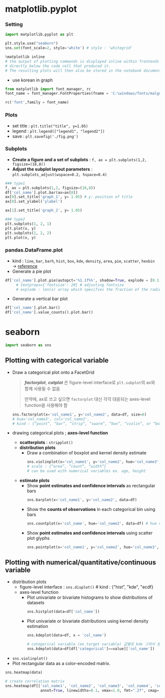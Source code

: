 # matplotlib.pyplot 
### Setting
```Python
import matplotlib.pyplot as plt

plt.style.use("seaborn")
sns.set(font_scale=2, style='white') # style : 'whitegrid'

%matplotlib inline 
# the output of plotting commands is displayed inline within frontends like the Jupyter notebook, 
# directly below the code cell that produced it. 
# The resulting plots will then also be stored in the notebook document.
```
- use korean in graph
```Python
from matplotlib import font_manager, rc
font_name = font_manager.FontProperties(fname = 'C:\windows/fonts/malgun.ttf').get_name()

rc('font',family = font_name)
```

### Plots
- set title : `plt.title("title", y=1.05)`
- legend : `plt.legend(["legend1", "legend2"])`
- save : `plt.savefig('./fig.png')`

### Subplots
- **Create a figure and a set of subplots** : `f, ax = plt.subplots(1,2, figsize=(18,8))`
- **Adjust the subplot layout parameters** : `plt.subplots_adjust(wspace=0.2, hspace=0.4)`
```Python
### type1
f, ax = plt.subplots(1,2, figsize=(18,8)) 
df['col_name'].plot.bar(ax=ax[0]) 
ax[0].set_title('graph_1', y= 1.05) # y: position of title
ax[0].set_ylabel('ylabel')

ax[1].set_title('graph_2', y= 1.05)

### type2
plt.subplots(1, 2, 1)
plt.plot(x, y)
plt.subplots(1, 2, 2)
plt.plot(x, y)
```

### pandas.DataFrame.plot
- kind : `line`, `bar`, `barh`, `hist`, `box`, `kde`, `density`, `area`, `pie`, `scatter`, `hexbin` → [reference](https://pandas.pydata.org/docs/reference/api/pandas.DataFrame.plot.html#pandas.DataFrame.plot)
- Generate a pie plot
```Python
df['col_name'].plot.pie(autopct='%1.1f%%', shadow=True, explode = [0.1, 0.1, 0.1, 0.1] )  
     # textprops={'fontsize': 20} # adjusting fontsize
     # explode : len(x) array which specifies the fraction of the radius with which to offset each wedge 
```
- Generate a vertical bar plot
```Python
df['col_name'].plot.bar()
df['col_name'].value_counts().plot.bar()
```

# seaborn
```Python
import seaborn as sns
```
## Plotting with categorical variable 
- Draw a categorical plot onto a FacetGrid
     > **_factorplot_**, **_catplot_** 은 figure-level interface로 `plt.subplot`의 ax와 함께 사용될 수 없음
     > 
     > 만약에, ax로 쓰고 싶으면 `factorplot` 대신 각각 대응되는 axes-level function을 사용해야 함

     ```Python
     sns.factorplot(x='col_name1', y='col_name2', data=df, size=6) 
     # hue='col_name3', col='col_name3', 
     # kind : {“point”, “bar”, “strip”, “swarm”, “box”, “violin”, or “boxen”}, default="strip"
     ```
- drawing categorical plots ; **axes-level function**
     - **scatterplots** : `stripplot()`
     - **distribution plots** 
          - Draw a combination of boxplot and kernel density estimate
               ```Python
               sns.violinplot(x='col_name1', y='col_name2', hue='col_name3', data=df, scale='count', split=True) 
               # scale : {“area”, “count”, “width”}
               # can be used with numerical variables ex. age, height
               ```
     - **estimate plots**
          - Show **point estimates and confidence intervals** as rectangular bars
               ```Python
               sns.barplot(x='col_name1', y='col_name2', data=df)
               ```
          - Show the **counts of observations** in each categorical bin using bars
               ```Python
               sns.countplot(x='col_name', hue='col_name2', data=df) # hue variables will determine how the data are plotted.
               ```
          - Show **point estimates and confidence intervals** using scatter plot glyphs
               ```Python
               sns.pointplot(x='col_name1', y='col_name2', hue='col_name3', data=df)
               ```


## Plotting with numerical/quantitative/continuous variable 
- distribution plots 
     - figure-level interface : `sns.displot()` # kind : {"hist", "kde", "ecdf}
     - axes-level function
          - Plot univariate or bivariate histograms to show distributions of datasets
               ```Python
               sns.histplot(data=df['col_name']) 
               ```
          - Plot univariate or bivariate distributions using kernel density estimation
               ```Python
               sns.kdeplot(data=df, x = 'col_name')
               
               # categorical variable (ex.target variable) 값별로 kde 그려서 분포 비교하기
               sns.kdeplot(data=df[df['categorical']==value]['col_name'])
               ```
- `sns.violinplot()`
- Plot rectangular data as a color-encoded matrix.
```Python
sns.heatmap(data)

# create correlation matrix
sns.heatmap(df[['col_name1', 'col_name2', 'col_name3', 'col_name4', 'col_name5']].corr(), 
                annot=True, linewidths=0.1, vmax=1.0, fmt=".2f", cmap='coolwarm', annot_kws={'size':16})
```






